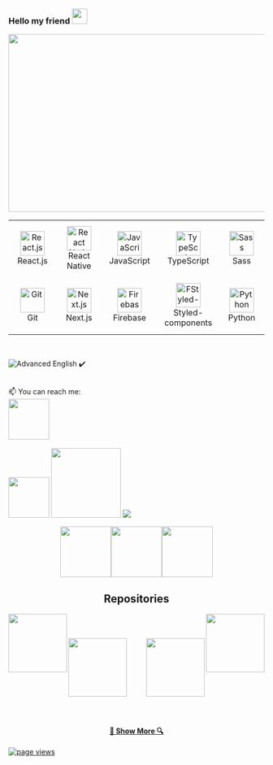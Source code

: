 ### Hello my friend <img src="https://raw.githubusercontent.com/MartinHeinz/MartinHeinz/master/wave.gif" width="30px">

<img height="350px" width="1000px" src="./galaxy.gif"/>

<table align= "center">
  <tr>
     <td align="center" width="140" height="112.43">
      <a href="#macropower-tech" >
        <img src="./react-original.svg" width="48" height="48" alt="React.js" />
      </a>
      <br>React.js
    </td>
    <td align="center"  width="140" height="112.43">
      <a href="#macropower-tech" >
        <img src="./react-original.svg" width="48" height="48" alt="React Native" />
      </a>
      <br>React Native
    </td>
    <td align="center"  width="140" height="112.43">
      <a href="#macropower-tech">
        <img src="./javascript-original.svg" width="48" height="48" alt="JavaScript" />
      </a>
      <br>JavaScript
    </td>
    <td align="center"  width="140" height="112.43">
      <a href="#macropower-tech">
        <img src="./typescript-original.svg" width="48" height="48" alt="TypeScript" />
      </a>
      <br>TypeScript
    </td>
    <td align="center"  width="140" height="112.43">
      <a href="#macropower-tech">
        <img src="./sass-original.svg" width="48" height="48" alt="Sass" />
      </a>
      <br>Sass
    </td>
    <tr>
     <td align="center" width="140" height="112.43">
      <a href="#macropower-tech">
        <img src="./git.svg" width="48" height="48" alt="Git" />
      </a>
      <br>Git
    </td>
    <td align="center"  width="140" height="112.43">
      <a href="#macropower-tech">
        <img src="./nextjs.svg" width="48" height="48" alt="Next.js" />
      </a>
      <br>Next.js
    </td>
    </br>
    <td align="center"  width="140" height="112.43">
      <a href="#macropower-tech">
        <img src="./Firebase_Logo_Standard_Lockup.svg" width="48" height="48" alt="Firebase" />
      </a>
      <br>Firebase
    </td>
    <td align="center"  width="140" height="112.43">
      <a href="#macropower-tech">
        <img src="./styled-components.svg" width="48" height="48" alt="FStyled-components" />
      </a>
      <br>Styled-components
    </td>
    <td align="center"  width="140" height="112.43">
      <a href="#macropower-tech">
        <img src="./python-original.svg" width="48" height="48" alt="Python" />
      </a>
      <br>Python
    </td>
   </tr>
  </tr>
  
</table>
</br>

![Advanced English](https://img.shields.io/badge/-Advanced%20English-00C7B7?&logoWidth=5&style=for-the-badge) ✔️  

</br>
📫 You can reach me:
</br>
<a href="https://www.linkedin.com/in/thalesbmc/"><img src="https://cdn2.iconfinder.com/data/icons/social-media-2285/512/1_Linkedin_unofficial_colored_svg-128.png" width="80">
</br>
</br>
<a href="mailto:thalesbmc@gmail.com"><img src="https://image.flaticon.com/icons/svg/281/281769.svg" width="80"></a>


<img height="137px" src="https://github-readme-stats.vercel.app/api?username=thalesbmc&hide_border=true&hide_title=true&include_all_commits=true&count_private=true&show_icons=true&title_color=7A7ADB&icon_color=2234AE&text_color=D3D3D3&bg_color=0,000000,130F40"/>

<img src="https://github-profile-trophy.vercel.app/?username=thalesbmc&column=7&theme=radical&no-frame=true&title=Commit,Repositories" />

<p align="center">
  <img src="https://media3.giphy.com/media/ln7z2eWriiQAllfVcn/200w.webp" width="100"><img src="https://i.giphy.com/media/eNAsjO55tPbgaor7ma/200w.webp" width="100"><img src="https://i.giphy.com/media/IdyAQJVN2kVPNUrojM/200.webp" width="100">
</p>

  


<h2 align="center">Repositories</h2>

<p width="100%" align="center">
   <a align="left" href="https://github.com/ThalesBMC/Food-App-with-RN" title="Delivery App"><img align="left" height="115" src="https://github-readme-stats.vercel.app/api/pin/?username=thalesbmc&repo=Food-App-with-RN&theme=nightowl"></a>
  <a align="right" href="https://github.com/ThalesBMC/TylesClothing" title="Clothing store"><img align="right" height="115" src="https://github-readme-stats.vercel.app/api/pin/?username=thalesbmc&repo=TylesClothing&theme=nightowl"></a>
 
</p>
<br><br>
<p width="100%" align="center">
  <a align="right" href="https://github.com/ThalesBMC/React-Native-PomodoroAPP" title="Pomodoro with React Native"><img align="left" height="115" src="https://github-readme-stats.vercel.app/api/pin/?username=thalesbmc&repo=React-Native-PomodoroAPP&theme=nightowl"></a>
  <a align="left" href="https://github.com/ThalesBMC/FocoSaudavel" title="Pomodoro with react.js"><img align="right" height="115" src="https://github-readme-stats.vercel.app/api/pin/?username=thalesbmc&repo=FocoSaudavel&theme=nightowl"></a>
</p>
<br><br>
<br><br><br><br><br><br><br>
<h4 align="center">
  <a href="https://github.com/ThalesBMC?tab=repositories" title="Show Repositories">🔎 Show More 🔍</a>
</h4>

 <a href="https://github.com/MacroPower/ThalesBMC">
    <img src="https://komarev.com/ghpvc/?username=thalesbmc" alt="page views" />
 </a>






